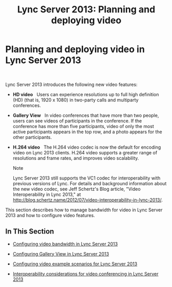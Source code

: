 ﻿---
title: 'Lync Server 2013: Planning and deploying video'
TOCTitle: Planning and deploying video
ms:assetid: dadfb7f3-dfd6-4847-b137-17dacafd7368
ms:mtpsurl: https://technet.microsoft.com/en-us/library/JJ205307(v=OCS.15)
ms:contentKeyID: 48185558
ms.date: 07/23/2014
mtps_version: v=OCS.15
---

# Planning and deploying video in Lync Server 2013

 


Lync Server 2013 introduces the following new video features:

  - **HD video**   Users can experience resolutions up to full high definition (HD) (that is, 1920 x 1080) in two-party calls and multiparty conferences.

  - **Gallery View**   In video conferences that have more than two people, users can see videos of participants in the conference. If the conference has more than five participants, video of only the most active participants appears in the top row, and a photo appears for the other participants.

  - **H.264 video**   The H.264 video codec is now the default for encoding video on Lync 2013 clients. H.264 video supports a greater range of resolutions and frame rates, and improves video scalability.
    

    > [!NOTE]
    > Lync Server 2013 still supports the VC1 codec for interoperability with previous versions of Lync. For details and background information about the new video codec, see Jeff Schertz's Blog article, "Video Interoperability in Lync 2013," at <A class=uri href="http://blog.schertz.name/2012/07/video-interoperability-in-lync-2013/">http://blog.schertz.name/2012/07/video-interoperability-in-lync-2013/</A>.



This section describes how to manage bandwidth for video in Lync Server 2013 and how to configure video features.

## In This Section

  - [Configuring video bandwidth in Lync Server 2013](lync-server-2013-configuring-video-bandwidth.md)

  - [Configuring Gallery View in Lync Server 2013](lync-server-2013-configuring-gallery-view.md)

  - [Configuring video example scenarios for Lync Server 2013](lync-server-2013-configuring-video-example-scenarios.md)

  - [Interoperability considerations for video conferencing in Lync Server 2013](lync-server-2013-interoperability-considerations-for-video-conferencing.md)


